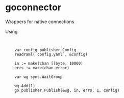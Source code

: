 # goconnector

Wrappers for native connections

Using

```


	var config publisher.Config
	readYaml(`config.yaml`, &config)

	in := make(chan []byte, 10000)
	errs := make(chan error)

	var wg sync.WaitGroup

	wg.Add(1)
	go publisher.Publish(&wg, in, errs, 1, config)
    
```